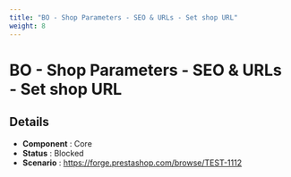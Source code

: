 ```yaml
---
title: "BO - Shop Parameters - SEO & URLs - Set shop URL"
weight: 8
---
```


# BO - Shop Parameters - SEO & URLs - Set shop URL
## Details
* **Component** : Core
* **Status** : Blocked
* **Scenario** : https://forge.prestashop.com/browse/TEST-1112


